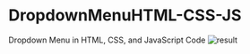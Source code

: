 # DropdownMenuHTML-CSS-JS
Dropdown Menu in HTML, CSS, and JavaScript Code
![result](https://github.com/sometri4u/DropdownMenuHTML-CSS-JS/assets/67381317/ccccb4ea-82d2-41ee-9536-2f0f6f41b53f)
